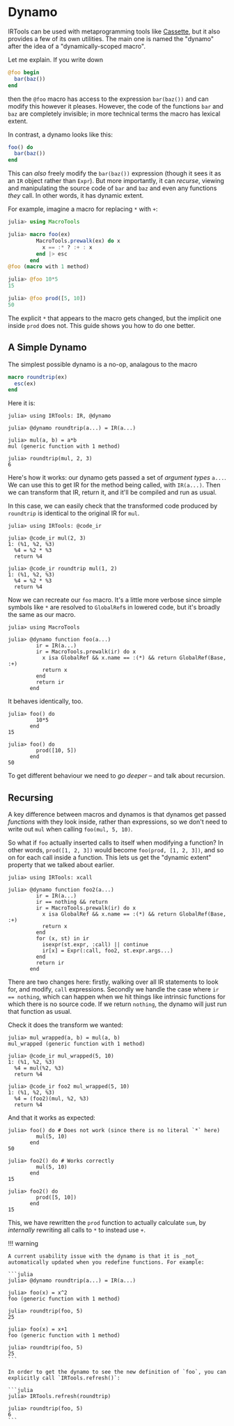 # Dynamo

IRTools can be used with metaprogramming tools like [Cassette](https://github.com/jrevels/Cassette.jl), but it also provides a few of its own utilities. The main one is named the "dynamo" after the idea of a "dynamically-scoped macro".

Let me explain. If you write down

```julia
@foo begin
  bar(baz())
end
```

then the `@foo` macro has access to the expression `bar(baz())` and can modify this however it pleases. However, the code of the functions `bar` and `baz` are completely invisible; in more technical terms the macro has lexical extent.

In contrast, a dynamo looks like this:

```julia
foo() do
  bar(baz())
end
```

This can *also* freely modify the `bar(baz())` expression (though it sees it as an `IR` object rather than `Expr`). But more importantly, it can *recurse*, viewing and manipulating the source code of `bar` and `baz` and even any functions *they* call. In other words, it has dynamic extent.

For example, imagine a macro for replacing `*` with `+`:

```julia
julia> using MacroTools

julia> macro foo(ex)
         MacroTools.prewalk(ex) do x
           x == :* ? :+ : x
         end |> esc
       end
@foo (macro with 1 method)

julia> @foo 10*5
15

julia> @foo prod([5, 10])
50
```

The explicit `*` that appears to the macro gets changed, but the implicit one inside `prod` does not. This guide shows you how to do one better.

## A Simple Dynamo

The simplest possible dynamo is a no-op, analagous to the macro

```julia
macro roundtrip(ex)
  esc(ex)
end
```

Here it is:

```jldoctest main
julia> using IRTools: IR, @dynamo

julia> @dynamo roundtrip(a...) = IR(a...)

julia> mul(a, b) = a*b
mul (generic function with 1 method)

julia> roundtrip(mul, 2, 3)
6
```

Here's how it works: our dynamo gets passed a set of *argument types* `a...`. We can use this to get IR for the method being called, with `IR(a...)`. Then we can transform that IR, return it, and it'll be compiled and run as usual.

In this case, we can easily check that the transformed code produced by `roundtrip` is identical to the original IR for `mul`.

```jldoctest main
julia> using IRTools: @code_ir

julia> @code_ir mul(2, 3)
1: (%1, %2, %3)
  %4 = %2 * %3
  return %4

julia> @code_ir roundtrip mul(1, 2)
1: (%1, %2, %3)
  %4 = %2 * %3
  return %4
```

Now we can recreate our `foo` macro. It's a little more verbose since simple symbols like `*` are resolved to `GlobalRef`s in lowered code, but it's broadly the same as our macro.

```jldoctest main
julia> using MacroTools

julia> @dynamo function foo(a...)
         ir = IR(a...)
         ir = MacroTools.prewalk(ir) do x
           x isa GlobalRef && x.name == :(*) && return GlobalRef(Base, :+)
           return x
         end
         return ir
       end
```

It behaves identically, too.

```jldoctest main
julia> foo() do
         10*5
       end
15

julia> foo() do
         prod([10, 5])
       end
50
```

To get different behaviour we need to *go deeper* – and talk about recursion.

## Recursing

A key difference between macros and dynamos is that dynamos get passed *functions* with they look inside, rather than expressions, so we don't need to write out `mul` when calling `foo(mul, 5, 10)`.

So what if `foo` actually inserted calls to itself when modifying a function? In other words, `prod([1, 2, 3])` would become `foo(prod, [1, 2, 3])`, and so on for each call inside a function. This lets us get the "dynamic extent" property that we talked about earlier.

```jldoctest main
julia> using IRTools: xcall

julia> @dynamo function foo2(a...)
         ir = IR(a...)
         ir == nothing && return
         ir = MacroTools.prewalk(ir) do x
           x isa GlobalRef && x.name == :(*) && return GlobalRef(Base, :+)
           return x
         end
         for (x, st) in ir
           isexpr(st.expr, :call) || continue
           ir[x] = Expr(:call, foo2, st.expr.args...)
         end
         return ir
       end
```

There are two changes here: firstly, walking over all IR statements to look for, and modify, `call` expressions. Secondly we handle the case where `ir == nothing`, which can happen when we hit things like intrinsic functions for which there is no source code. If we return `nothing`, the dynamo will just run that function as usual.

Check it does the transform we wanted:

```jldoctest main
julia> mul_wrapped(a, b) = mul(a, b)
mul_wrapped (generic function with 1 method)

julia> @code_ir mul_wrapped(5, 10)
1: (%1, %2, %3)
  %4 = mul(%2, %3)
  return %4

julia> @code_ir foo2 mul_wrapped(5, 10)
1: (%1, %2, %3)
  %4 = (foo2)(mul, %2, %3)
  return %4
```

And that it works as expected:

```jldoctest main
julia> foo() do # Does not work (since there is no literal `*` here)
         mul(5, 10)
       end
50

julia> foo2() do # Works correctly
         mul(5, 10)
       end
15

julia> foo2() do
         prod([5, 10])
       end
15
```

This, we have rewritten the `prod` function to actually calculate `sum`, by *internally* rewriting all calls to `*` to instead use `+`.

!!! warning

    A current usability issue with the dynamo is that it is _not_ automatically updated when you redefine functions. For example:

    ```julia
    julia> @dynamo roundtrip(a...) = IR(a...)

    julia> foo(x) = x^2
    foo (generic function with 1 method)

    julia> roundtrip(foo, 5)
    25

    julia> foo(x) = x+1
    foo (generic function with 1 method)

    julia> roundtrip(foo, 5)
    25
    ```

    In order to get the dynamo to see the new definition of `foo`, you can explicitly call `IRTools.refresh()`:

    ```julia
    julia> IRTools.refresh(roundtrip)

    julia> roundtrip(foo, 5)
    6
    ```
